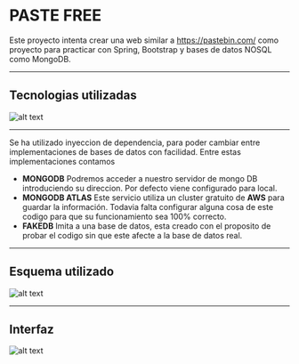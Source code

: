 #  PASTE FREE

Este proyecto intenta crear una web similar a https://pastebin.com/ como proyecto para practicar con Spring, Bootstrap y bases de datos NOSQL como MongoDB.  


------------

## **Tecnologias utilizadas**

![alt text](https://i.imgur.com/9BGJukV.png)

------------



Se ha utilizado inyeccion de dependencia, para poder cambiar entre implementaciones de bases de datos con facilidad. Entre estas implementaciones contamos

- **MONGODB** Podremos acceder a nuestro servidor de mongo DB introduciendo su direccion. Por defecto viene configurado para local.
- **MONGODB ATLAS** Este servicio utiliza un cluster gratuito de **AWS** para guardar la información. Todavia falta configurar alguna cosa de este codigo para que su funcionamiento sea 100% correcto.
- **FAKEDB** Imita a una base de datos, esta creado con el proposito de probar el codigo sin que este afecte a la base de datos real.


------------


## **Esquema utilizado**


![alt text](https://i.imgur.com/aaUIStd.png)


------------


## **Interfaz**

![alt text](https://i.imgur.com/nKSNOdB.png)
